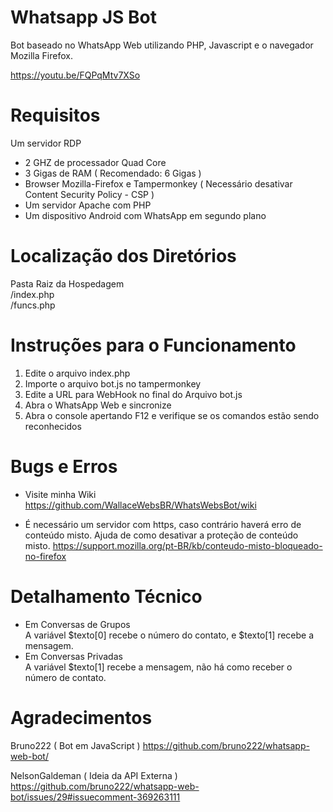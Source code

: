 # Whatsapp JS Bot
Bot baseado no WhatsApp Web utilizando PHP, Javascript e o navegador Mozilla Firefox.

https://youtu.be/FQPqMtv7XSo

# Requisitos
Um servidor RDP
  - 2 GHZ de processador Quad Core
  - 3 Gigas de RAM ( Recomendado: 6 Gigas )
  - Browser Mozilla-Firefox e Tampermonkey ( Necessário desativar Content Security Policy - CSP )
  - Um servidor Apache com PHP
  - Um dispositivo Android com WhatsApp em segundo plano

# Localização dos Diretórios
Pasta Raiz da Hospedagem<br />
/index.php<br />
/funcs.php

# Instruções para o Funcionamento
1. Edite o arquivo index.php
2. Importe o arquivo bot.js no tampermonkey
3. Edite a URL para WebHook no final do Arquivo bot.js
4. Abra o WhatsApp Web e sincronize
5. Abra o console apertando F12 e verifique se os comandos estão sendo reconhecidos

# Bugs e Erros
- Visite minha Wiki
https://github.com/WallaceWebsBR/WhatsWebsBot/wiki

- É necessário um servidor com https, caso contrário haverá erro de conteúdo misto.
Ajuda de como desativar a proteção de conteúdo misto.
https://support.mozilla.org/pt-BR/kb/conteudo-misto-bloqueado-no-firefox

# Detalhamento Técnico
- Em Conversas de Grupos <br />
A variável $texto[0] recebe o número do contato, e $texto[1] recebe a mensagem.<br />
- Em Conversas Privadas <br />
A variável $texto[1] recebe a mensagem, não há como receber o número de contato.

# Agradecimentos
Bruno222 ( Bot em JavaScript )
https://github.com/bruno222/whatsapp-web-bot/

NelsonGaldeman ( Ideia da API Externa )
https://github.com/bruno222/whatsapp-web-bot/issues/29#issuecomment-369263111
